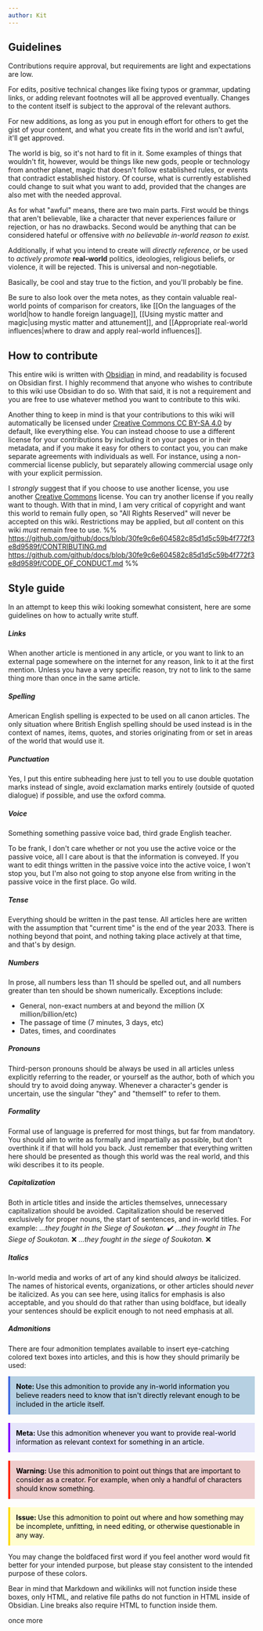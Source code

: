 ```yaml
---
author: Kit
---
```

## Guidelines

Contributions require approval, but requirements are light and expectations are low.

For edits, positive technical changes like fixing typos or grammar, updating links, or adding relevant footnotes will all be approved eventually. Changes to the content itself is subject to the approval of the relevant authors.

For new additions, as long as you put in enough effort for others to get the gist of your content, and what you create fits in the world and isn't awful, it'll get approved.

The world is big, so it's not hard to fit in it. Some examples of things that wouldn't fit, however, would be things like new gods, people or technology from another planet, magic that doesn't follow established rules, or events that contradict established history. Of course, what is currently established could change to suit what you want to add, provided that the changes are also met with the needed approval.

As for what "awful" means, there are two main parts. First would be things that aren't believable, like a character that never experiences failure or rejection, or has no drawbacks. Second would be anything that can be considered hateful or offensive *with no believable in-world reason to exist.*

Additionally, if what you intend to create will *directly reference*, or be used to *actively promote* **real-world** politics, ideologies, religious beliefs, or violence, it will be rejected. This is universal and non-negotiable.

Basically, be cool and stay true to the fiction, and you'll probably be fine.

Be sure to also look over the meta notes, as they contain valuable real-world points of comparison for creators, like [[On the languages of the world|how to handle foreign language]], [[Using mystic matter and magic|using mystic matter and attunement]], and [[Appropriate real-world influences|where to draw and apply real-world influences]].

## How to contribute

This entire wiki is written with [Obsidian](https://obsidian.md/) in mind, and readability is focused on Obsidian first. I highly recommend that anyone who wishes to contribute to this wiki use Obsidian to do so. With that said, it is not a requirement and you are free to use whatever method you want to contribute to this wiki.

Another thing to keep in mind is that your contributions to this wiki will automatically be licensed under [Creative Commons CC BY-SA 4.0](https://creativecommons.org/licenses/by-sa/4.0/) by default, like everything else. You can instead choose to use a different license for your contributions by including it on your pages or in their metadata, and if you make it easy for others to contact you, you can make separate agreements with individuals as well. For instance, using a non-commercial license publicly, but separately allowing commercial usage only with your explicit permission.

I *strongly* suggest that if you choose to use another license, you use another [Creative Commons](https://creativecommons.org/licenses/) license. You can try another license if you really want to though. With that in mind, I am very critical of copyright and want this world to remain fully open, so "All Rights Reserved" will never be accepted on this wiki. Restrictions may be applied, but *all* content on this wiki *must* remain free to use.
%%
https://github.com/github/docs/blob/30fe9c6e604582c85d1d5c59b4f772f3e8d9589f/CONTRIBUTING.md
https://github.com/github/docs/blob/30fe9c6e604582c85d1d5c59b4f772f3e8d9589f/CODE_OF_CONDUCT.md
%%

## Style guide

In an attempt to keep this wiki looking somewhat consistent, here are some guidelines on how to actually write stuff.

##### Links

When another article is mentioned in any article, or you want to link to an external page somewhere on the internet for any reason, link to it at the first mention. Unless you have a very specific reason, try not to link to the same thing more than once in the same article.

##### Spelling

American English spelling is expected to be used on all canon articles. The only situation where British English spelling should be used instead is in the context of names, items, quotes, and stories originating from or set in areas of the world that would use it.

##### Punctuation

Yes, I put this entire subheading here just to tell you to use double quotation marks instead of single, avoid exclamation marks entirely (outside of quoted dialogue) if possible, and use the oxford comma.

##### Voice

Something something passive voice bad, third grade English teacher.

To be frank, I don't care whether or not you use the active voice or the passive voice, all I care about is that the information is conveyed. If you want to edit things written in the passive voice into the active voice, I won't stop you, but I'm also not going to stop anyone else from writing in the passive voice in the first place. Go wild.

##### Tense

Everything should be written in the past tense. All articles here are written with the assumption that "current time" is the end of the year 2033. There is nothing beyond that point, and nothing taking place actively at that time, and that's by design.

##### Numbers

In prose, all numbers less than 11 should be spelled out, and all numbers greater than ten should be shown numerically. Exceptions include:
- General, non-exact numbers at and beyond the million (X million/billion/etc)
- The passage of time (7 minutes, 3 days, etc)
- Dates, times, and coordinates

##### Pronouns

Third-person pronouns should be always be used in all articles unless explicitly referring to the reader, or yourself as the author, both of which you should try to avoid doing anyway. Whenever a character's gender is uncertain, use the singular "they" and "themself" to refer to them.

##### Formality

Formal use of language is preferred for most things, but far from mandatory. You should aim to write as formally and impartially as possible, but don't overthink it if that will hold you back. Just remember that everything written here should be presented as though this world was the real world, and this wiki describes it to its people.

##### Capitalization

Both in article titles and inside the articles themselves, unnecessary capitalization should be avoided. Capitalization should be reserved exclusively for proper nouns, the start of sentences, and in-world titles. For example:
	*...they fought in the Siege of Soukotan.* ✔️
	*...they fought in The Siege of Soukotan.* ❌
	*...they fought in the siege of Soukotan.* ❌

##### Italics

In-world media and works of art of any kind should *always* be italicized. The names of historical events, organizations, or other articles should *never* be italicized. As you can see here, using italics for emphasis is also acceptable, and you should do that rather than using boldface, but ideally your sentences should be explicit enough to not need emphasis at all.

##### Admonitions

There are four admonition templates available to insert eye-catching colored text boxes into articles, and this is how they should primarily be used:

<div style="background-color:b6d0e2; border-left:4px solid #4169e1; line-height:18px; padding:12px">
	<div style="color:black"><b>Note: </b>Use this admonition to provide any in-world information you believe readers need to know that isn't directly relevant enough to be included in the article itself.</div>
</div>
<br>
<div style="background-color:e6e6fa; border-left:4px solid #7f00ff; line-height:18px; padding:12px">
	<div style="color:black"><b>Meta: </b>Use this admonition whenever you want to provide real-world information as relevant context for something in an article.</div>
</div>
<br>
<div style="background-color:eecccc; border-left:4px solid #ff2400; line-height:18px; padding:12px">
	<div style="color:black"><b>Warning: </b>Use this admonition to point out things that are important to consider as a creator. For example, when only a handful of characters should know something.</div>
</div>
<br>
<div style="background-color:fffdd0; border-left:4px solid #fdda0d; line-height:18px; padding:12px">
	<div style="color:black"><b>Issue: </b>Use this admonition to point out where and how something may be incomplete, unfitting, in need editing, or otherwise questionable in any way.</div>
</div>

You may change the boldfaced first word if you feel another word would fit better for your intended purpose, but please stay consistent to the intended purpose of these colors.

Bear in mind that Markdown and wikilinks will not function inside these boxes, only HTML, and relative file paths do not function in HTML inside of Obsidian. Line breaks also require HTML to function inside them.

once more